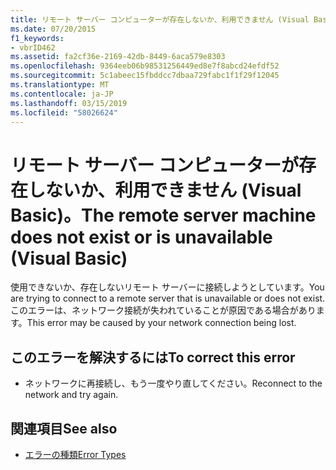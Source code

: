 ```yaml
---
title: リモート サーバー コンピューターが存在しないか、利用できません (Visual Basic)。
ms.date: 07/20/2015
f1_keywords:
- vbrID462
ms.assetid: fa2cf36e-2169-42db-8449-6aca579e8303
ms.openlocfilehash: 9364eeb06b98531256449ed8e7f8abcd24efdf52
ms.sourcegitcommit: 5c1abeec15fbddcc7dbaa729fabc1f1f29f12045
ms.translationtype: MT
ms.contentlocale: ja-JP
ms.lasthandoff: 03/15/2019
ms.locfileid: "58026624"
---
```

# <a name="the-remote-server-machine-does-not-exist-or-is-unavailable-visual-basic"></a><span data-ttu-id="4076a-102">リモート サーバー コンピューターが存在しないか、利用できません (Visual Basic)。</span><span class="sxs-lookup"><span data-stu-id="4076a-102">The remote server machine does not exist or is unavailable (Visual Basic)</span></span>
<span data-ttu-id="4076a-103">使用できないか、存在しないリモート サーバーに接続しようとしています。</span><span class="sxs-lookup"><span data-stu-id="4076a-103">You are trying to connect to a remote server that is unavailable or does not exist.</span></span> <span data-ttu-id="4076a-104">このエラーは、ネットワーク接続が失われていることが原因である場合があります。</span><span class="sxs-lookup"><span data-stu-id="4076a-104">This error may be caused by your network connection being lost.</span></span>  
  
## <a name="to-correct-this-error"></a><span data-ttu-id="4076a-105">このエラーを解決するには</span><span class="sxs-lookup"><span data-stu-id="4076a-105">To correct this error</span></span>  
  
-   <span data-ttu-id="4076a-106">ネットワークに再接続し、もう一度やり直してください。</span><span class="sxs-lookup"><span data-stu-id="4076a-106">Reconnect to the network and try again.</span></span>  
  
## <a name="see-also"></a><span data-ttu-id="4076a-107">関連項目</span><span class="sxs-lookup"><span data-stu-id="4076a-107">See also</span></span>

- [<span data-ttu-id="4076a-108">エラーの種類</span><span class="sxs-lookup"><span data-stu-id="4076a-108">Error Types</span></span>](../../visual-basic/programming-guide/language-features/error-types.md)
